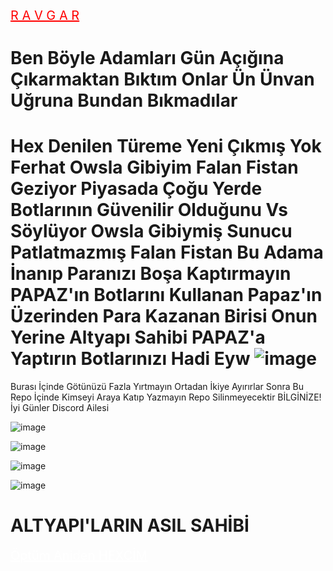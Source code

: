 <a href="#" class="btn btn-danger" style="color: red; font-size: 20px;">R A V G A R</a>
# Ben Böyle Adamları Gün Açığına Çıkarmaktan Bıktım Onlar Ün Ünvan Uğruna Bundan Bıkmadılar
# Hex Denilen Türeme Yeni Çıkmış Yok Ferhat Owsla Gibiyim Falan Fistan Geziyor Piyasada Çoğu Yerde Botlarının Güvenilir Olduğunu Vs Söylüyor Owsla Gibiymiş Sunucu Patlatmazmış Falan Fistan Bu Adama İnanıp Paranızı Boşa Kaptırmayın PAPAZ'ın Botlarını Kullanan Papaz'ın Üzerinden Para Kazanan Birisi Onun Yerine Altyapı Sahibi PAPAZ'a Yaptırın Botlarınızı Hadi Eyw ![image](https://github.com/ravgar/Hex-Owsla-Ablam/assets/97904458/2672f03c-cadc-48cc-9b55-8241b01e47e7)
Burası İçinde Götünüzü Fazla Yırtmayın Ortadan İkiye Ayırırlar Sonra Bu Repo İçinde Kimseyi Araya Katıp Yazmayın Repo Silinmeyecektir BİLGİNİZE! İyi Günler Discord Ailesi

![image](https://github.com/ravgar/Hex-Owsla-Ablam/assets/97904458/53c02f5a-f74b-4762-95e7-c8dcebe80e21)

![image](https://github.com/ravgar/Hex-Owsla-Ablam/assets/97904458/b06ca55c-536b-494f-af47-34c1edd085bf)

![image](https://github.com/ravgar/Hex-Owsla-Ablam/assets/97904458/fc15042c-6507-4dd2-b2d6-4f52dd0a494b)

![image](https://github.com/ravgar/Hex-Owsla-Ablam/assets/97904458/63bce6c9-7abf-46c7-90f5-dc1eee6f3bdf)
# ALTYAPI'LARIN ASIL SAHİBİ

<a href="#" class="btn btn-danger" style="color: white; font-size: 20px;">Öptüm Aniden HEXCİM</a>
